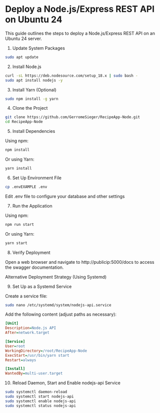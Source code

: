 # Deploy a Node.js/Express REST API on Ubuntu 24

This guide outlines the steps to deploy a Node.js/Express REST API on an Ubuntu 24 server.

1. Update System Packages

```bash
sudo apt update
```

2. Install Node.js

```bash
curl -sL https://deb.nodesource.com/setup_18.x | sudo bash -
sudo apt install nodejs -y
```

3. Install Yarn (Optional)

```bash
sudo npm install -g yarn
```

4. Clone the Project

```bash
git clone https://github.com/GerromeSieger/RecipeApp-Node.git
cd RecipeApp-Node
```

5. Install Dependencies

Using npm:

```bash
npm install
```

Or using Yarn:

```bash
yarn install
```

6. Set Up Environment File

```bash
cp .envEXAMPLE .env
```

Edit .env file to configure your database and other settings

7. Run the Application

Using npm:

```bash
npm run start
```

Or using Yarn:

```bash
yarn start
```

8. Verify Deployment

Open a web browser and navigate to http://publicip:5000/docs to access the swagger documentation.

Alternative Deployment Strategy (Using Systemd)

9. Set Up as a Systemd Service

Create a service file:

```bash
sudo nano /etc/systemd/system/nodejs-api.service
```

Add the following content (adjust paths as necessary):

```ini
[Unit]
Description=Node.js API
After=network.target

[Service]
User=root
WorkingDirectory=/root/RecipeApp-Node
ExecStart=/usr/bin/yarn start
Restart=always

[Install]
WantedBy=multi-user.target

```

10. Reload Daemon, Start and Enable nodejs-api Service

```bash
sudo systemctl daemon-reload
sudo systemctl start nodejs-api
sudo systemctl enable nodejs-api
sudo systemctl status nodejs-api
```